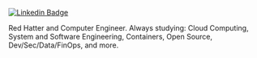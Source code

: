 

<p>
  <a href="https://www.linkedin.com/in/mtuliorbraga" rel="nofollow">
    <img src="https://img.shields.io/badge/linkedin-%230077B5.svg?&style=plastic&logo=linkedin&logoColor=white" alt="Linkedin Badge" style="max-width:100%;">
  </a>

</p>

Red Hatter and Computer Engineer. Always studying: Cloud Computing, System and Software Engineering, Containers, Open Source, Dev/Sec/Data/FinOps, and more.

<!--

### Hi, I'm Marco! 👋

### I'm a Cloud Solutions Architect and Open Source Developer based in Brazil :robot:

### Learning about :mortar_board::rocket:
- Public Cloud Architecture (AWS, Azure and OCP)
- Data structures & algorithms
- Python and Golang
- Micro services in containerized platform, Kubernetes and OpenShift
- Infrastructure automation with Ansible
- DevOps, SecOps, FinOps, DataOps

[![mtulio's GitHub stats](https://github-readme-stats.vercel.app/api?username=mtulio&show_icons=true&count_private=true)](https://github.com/anuraghazra/github-readme-stats)

--!>
